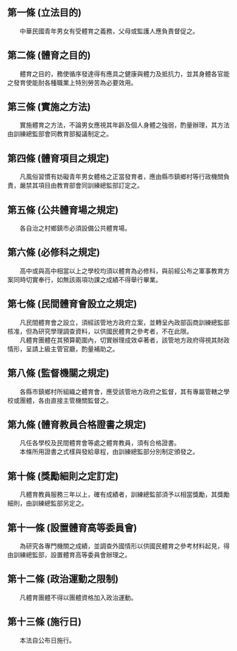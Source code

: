 第一條 (立法目的)
-----------------
　　中華民國青年男女有受體育之義務，父母或監護人應負責督促之。  


第二條 (體育之目的)
-------------------
　　體育之目的，務使循序發達得有應具之健康與體力及抵抗力，並其身體各官能之發育使能耐各種職業上特別勞苦為必要效用。  


第三條 (實施之方法)
-------------------
　　實施體育之方法，不論男女應視其年齡及個人身體之強弱，酌量辦理，其方法由訓練總監部會同教育部擬議制定之。  


第四條 (體育項目之規定)
-----------------------
　　凡風俗習慣有妨礙青年男女體格之正當發育者，應由縣市鎮鄉村等行政機關負責，嚴禁其項目由教育部會同訓練總監部訂定之。  


第五條 (公共體育場之規定)
-------------------------
　　各自治之村鄉鎮市必須設備公共體育場。  


第六條 (必修科之規定)
---------------------
　　高中或與高中相當以上之學校均須以體育為必修科，與前經公布之軍事教育方案同時切實奉行，如無該兩項功課之成績不得舉行畢業。  


第七條 (民間體育會設立之規定)
-----------------------------
　　凡民間體育會之設立，須經該管地方政府立案，並轉呈內政部函商訓練總監部核准，但為研究學理調查資料，以供國民體育之參考者，不在此限。  
　　凡體育團體在其預算範圍內，切實辦理成效卓著者，該管地方政府得視其財政情形，呈請上級主管官廳，酌量補助之。  


第八條 (監督機關之規定)
-----------------------
　　各縣市鎮鄉村所組織之體育會，應受該管地方政府之監督，其有專屬管轄之學校或團體，各由直接主管機關監督之。  


第九條 (體育教員合格證書之規定)
-------------------------------
　　凡任各學校及民間體育會等處之體育教員，須有合格證書。  
　　本條所用證書之式樣與發給章程，由訓練總監部分別制定頒發之。  


第十條 (獎勵細則之定訂定)
-------------------------
　　凡體育教員服務三年以上，確有成績者，訓練總監部須予以相當獎勵，其獎勵細則，由訓練總監部另定之。  


第十一條 (設置體育高等委員會)
-----------------------------
　　為研究各專門機關之成績，並調查外國情形以供國民體育之參考材料起見，得由訓練總監部，設置體育高等委員會辦理之。  


第十二條 (政治運動之限制)
-------------------------
　　凡體育團體不得以團體資格加入政治運動。  


第十三條 (施行日)
-----------------
　　本法自公布日施行。